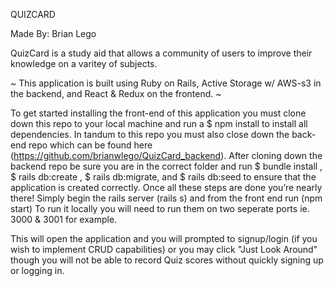 QUIZCARD 

Made By: Brian Lego

QuizCard is a study aid that allows a community of users to improve their knowledge on a varitey of subjects.

~ This application is built using Ruby on Rails, Active Storage w/ AWS-s3 in the backend, and React & Redux on the frontend. ~

To get started installing the front-end of this application you must clone down this repo to your local machine and run a $ npm install to install all dependencies. In tandum to this repo you must also close down the back-end repo which can be found here (https://github.com/brianwlego/QuizCard_backend). After cloning down the backend repo be sure you are in the correct folder and run $ bundle install , $ rails db:create , $ rails db:migrate, and $ rails db:seed to ensure that the application is created correctly. Once all these steps are done you’re nearly there! Simply begin the rails server (rails s) and from the front end run (npm start) To run it locally you will need to run them on two seperate ports ie. 3000 & 3001 for example. 

This will open the application and you will prompted to signup/login (if you wish to implement CRUD capabilities) or you may click "Just Look Around" though you will not be able to record Quiz scores without quickly signing up or logging in.